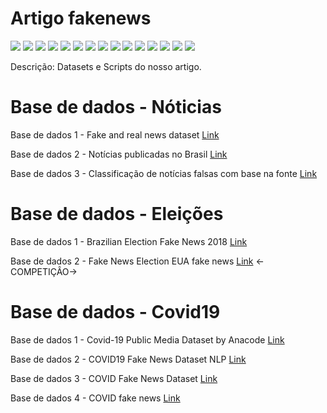 # Artigo fakenews 

[![](https://img.shields.io/badge/python-3.7+-blue.svg)](https://www.python.org/downloads/release/python-374/) 
[![](https://img.shields.io/badge/Google-Colab-yellow.svg)](https://colab.research.google.com/notebooks/welcome.ipynb?hl=pt-BR) 
[![](https://img.shields.io/badge/Jupyter-Notebook-orange.svg)](https://jupyter.org/)
[![](https://img.shields.io/badge/Pandas-blue.svg)](https://pandas.pydata.org/) 
[![](https://img.shields.io/badge/Matplotlib-blue.svg)](https://matplotlib.org/)
[![](https://img.shields.io/badge/plotly-green.svg)](https://plotly.com/)
[![](https://img.shields.io/badge/Seaborn-green.svg)](https://seaborn.pydata.org/)
[![](https://img.shields.io/badge/Matplotlib-orange.svg)](https://scikit-learn.org/stable/) 
[![](https://img.shields.io/badge/Scikit_Learn-green.svg)](https://scikit-learn.org/stable/)
[![](https://img.shields.io/badge/Numpy-White.svg)](https://numpy.org/)
[![](https://img.shields.io/badge/Tensorflow-orange.svg)](https://www.tensorflow.org/?hl=pt-br)
[![](https://img.shields.io/badge/Tensorflow-GPU-orange.svg)](https://www.tensorflow.org/?hl=pt-br)
[![](https://img.shields.io/badge/Keras-green.svg)](https://keras.io/)
[![](https://img.shields.io/badge/NLTK-white.svg)](https://www.nltk.org/)
[![](https://img.shields.io/badge/spaCy-blue.svg)](https://spacy.io/)


Descrição: Datasets e Scripts do nosso artigo.


# Base de dados - Nóticias 
Base de dados 1 -  Fake and real news dataset [Link](https://www.kaggle.com/clmentbisaillon/fake-and-real-news-dataset)

Base de dados 2 - Notícias publicadas no Brasil [Link](https://www.kaggle.com/diogocaliman/notcias-publicadas-no-brasil)

Base de dados 3 - Classificação de notícias falsas com base na fonte [Link](https://www.kaggle.com/ruchi798/source-based-news-classification)

# Base de dados - Eleições 
Base de dados 1 - Brazilian Election Fake News 2018 [Link](https://www.kaggle.com/caiovms/brazilian-election-fake-news-2018)

Base de dados 2 - Fake News Election EUA fake news [Link](https://www.kaggle.com/c/fake-news/overview/evaluation) <-COMPETIÇÂO->


# Base de dados - Covid19
Base de dados 1 - Covid-19 Public Media Dataset by Anacode [Link](https://www.kaggle.com/jannalipenkova/covid19-public-media-dataset)

Base de dados 2 - COVID19 Fake News Dataset NLP [Link](https://www.kaggle.com/elvinagammed/covid19-fake-news-dataset-nlp?select=Constraint_Test.xlsx)

Base de dados 3 - COVID Fake News Dataset [Link](https://www.kaggle.com/thesumitbanik/covid-fake-news-dataset)

Base de dados 4 - COVID fake news [Link](https://www.kaggle.com/csmalarkodi/covid-fake-news-dataset)
